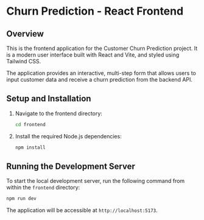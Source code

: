 # Churn Prediction - React Frontend

## Overview

This is the frontend application for the Customer Churn Prediction project. It is a modern user interface built with React and Vite, and styled using Tailwind CSS.

The application provides an interactive, multi-step form that allows users to input customer data and receive a churn prediction from the backend API.

## Setup and Installation

1. Navigate to the frontend directory:
   ```bash
   cd frontend
   ```

2. Install the required Node.js dependencies:
   ```bash
   npm install
   ```

## Running the Development Server

To start the local development server, run the following command from within the `frontend` directory:

```bash
npm run dev
```

The application will be accessible at `http://localhost:5173`.